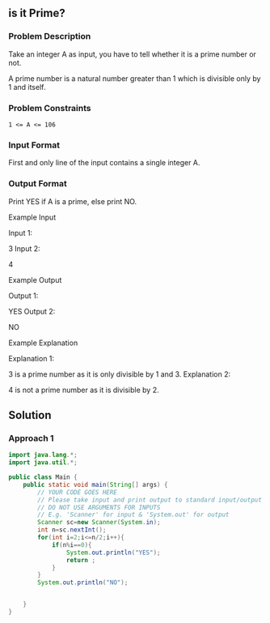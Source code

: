 ## is it Prime?

### Problem Description

Take an integer A as input, you have to tell whether it is a prime number or not.

A prime number is a natural number greater than 1 which is divisible only by 1 and itself.

### Problem Constraints

```
1 <= A <= 106
```

### Input Format

First and only line of the input contains a single integer A.

### Output Format

Print YES if A is a prime, else print NO.

Example Input

Input 1:

3
Input 2:

4

Example Output

Output 1:

YES
Output 2:

NO

Example Explanation

Explanation 1:

3 is a prime number as it is only divisible by 1 and 3.
Explanation 2:

4 is not a prime number as it is divisible by 2.

## Solution

### Approach 1

```java
import java.lang.*;
import java.util.*;

public class Main {
    public static void main(String[] args) {
        // YOUR CODE GOES HERE
        // Please take input and print output to standard input/output (stdin/stdout)
        // DO NOT USE ARGUMENTS FOR INPUTS
        // E.g. 'Scanner' for input & 'System.out' for output
        Scanner sc=new Scanner(System.in);
        int n=sc.nextInt();
        for(int i=2;i<=n/2;i++){
            if(n%i==0){
                System.out.println("YES");
                return ;
            }
        }
        System.out.println("NO");


    }
}



```
